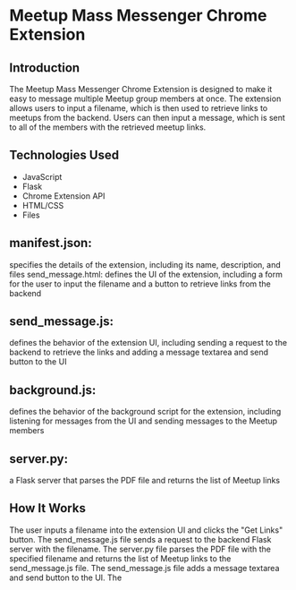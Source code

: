 # Meetup Mass Messenger Chrome Extension

## Introduction

The Meetup Mass Messenger Chrome Extension is designed to make it easy to message multiple Meetup group members at once. The extension allows users to input a filename, which is then used to retrieve links to meetups from the backend. Users can then input a message, which is sent to all of the members with the retrieved meetup links.

## Technologies Used

- JavaScript
- Flask
- Chrome Extension API
- HTML/CSS
- Files

## manifest.json:

specifies the details of the extension, including its name, description, and files
send_message.html: defines the UI of the extension, including a form for the user to input the filename and a button to retrieve links from the backend

## send_message.js:

defines the behavior of the extension UI, including sending a request to the backend to retrieve the links and adding a message textarea and send button to the UI

## background.js:

defines the behavior of the background script for the extension, including listening for messages from the UI and sending messages to the Meetup members

## server.py:

a Flask server that parses the PDF file and returns the list of Meetup links

## How It Works

The user inputs a filename into the extension UI and clicks the "Get Links" button.
The send_message.js file sends a request to the backend Flask server with the filename.
The server.py file parses the PDF file with the specified filename and returns the list of Meetup links to the send_message.js file.
The send_message.js file adds a message textarea and send button to the UI.
The
